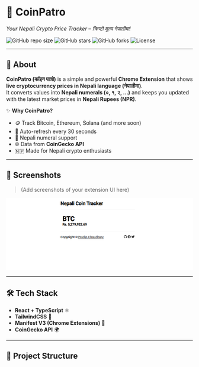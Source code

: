 # 🚀 CoinPatro 
*Your Nepali Crypto Price Tracker – क्रिप्टो मूल्य नेपालीमा!*

![GitHub repo size](https://img.shields.io/github/repo-size/pradipchaudhary/coinpatro)
![GitHub stars](https://img.shields.io/github/stars/pradipchaudhary/coinpatro?style=social)
![GitHub forks](https://img.shields.io/github/forks/pradipchaudhary/coinpatro?style=social)
![License](https://img.shields.io/badge/license-MIT-blue.svg)

---

## 📖 About

**CoinPatro (कॉइन पात्रो)** is a simple and powerful **Chrome Extension** that shows **live cryptocurrency prices in Nepali language (नेपालीमा)**.  
It converts values into **Nepali numerals (०, १, २, ...)** and keeps you updated with the latest market prices in **Nepali Rupees (NPR)**.  

✨ **Why CoinPatro?**
- 🪙 Track Bitcoin, Ethereum, Solana (and more soon)  
- 🔄 Auto-refresh every 30 seconds  
- 🔢 Nepali numeral support  
- 🌐 Data from **CoinGecko API**  
- 🇳🇵 Made for Nepali crypto enthusiasts  

---

## 📸 Screenshots  

> (Add screenshots of your extension UI here)  

![CoinPatro Screenshot](./screenshot.png)  

---

## 🛠 Tech Stack
- **React + TypeScript** ⚛️  
- **TailwindCSS** 🎨  
- **Manifest V3 (Chrome Extensions)** 🔐  
- **CoinGecko API** 🌍  

---

## 📂 Project Structure

